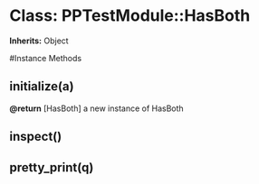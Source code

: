 # Class: PPTestModule::HasBoth
**Inherits:** Object
    




#Instance Methods
## initialize(a) [](#method-i-initialize)

**@return** [HasBoth] a new instance of HasBoth

## inspect() [](#method-i-inspect)

## pretty_print(q) [](#method-i-pretty_print)

